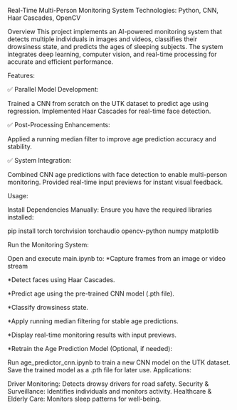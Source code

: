 Real-Time Multi-Person Monitoring System
Technologies: Python, CNN, Haar Cascades, OpenCV

Overview
This project implements an AI-powered monitoring system that detects multiple individuals in images and videos, classifies their drowsiness state, and predicts the ages of sleeping subjects. The system integrates deep learning, computer vision, and real-time processing for accurate and efficient performance.

Features:

✅ Parallel Model Development:

Trained a CNN from scratch on the UTK dataset to predict age using regression.
Implemented Haar Cascades for real-time face detection.

✅ Post-Processing Enhancements:

Applied a running median filter to improve age prediction accuracy and stability.


✅ System Integration:

Combined CNN age predictions with face detection to enable multi-person monitoring.
Provided real-time input previews for instant visual feedback.



Usage:

Install Dependencies Manually:
Ensure you have the required libraries installed:


pip install torch torchvision torchaudio opencv-python numpy matplotlib


Run the Monitoring System:

Open and execute main.ipynb to:
*Capture frames from an image or video stream

*Detect faces using Haar Cascades.

*Predict age using the pre-trained CNN model (.pth file).

*Classify drowsiness state.

*Apply running median filtering for stable age predictions.

*Display real-time monitoring results with input previews.

*Retrain the Age Prediction Model (Optional, if needed):

Run age_predictor_cnn.ipynb to train a new CNN model on the UTK dataset.
Save the trained model as a .pth file for later use.
Applications:

Driver Monitoring: Detects drowsy drivers for road safety.
Security & Surveillance: Identifies individuals and monitors activity.
Healthcare & Elderly Care: Monitors sleep patterns for well-being.

